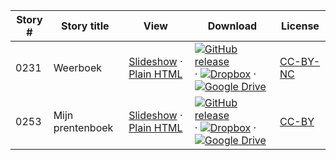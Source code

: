 Story # | Story title | View | Download | License
-------- | -----------  |:-------:| ---------------- | -------
0231 | Weerboek | <a href="https://global-asp.github.io/stories/nl/0231_weerboek_slides.html" target="_blank">Slideshow</a> · [Plain HTML](https://global-asp.github.io/stories/nl/0231_weerboek.html) | [![GitHub release](https://cloud.githubusercontent.com/assets/9295750/9483128/0e089e5e-4b51-11e5-98ca-6da5cef156a7.png "GitHub release")]() · [![Dropbox](https://cloud.githubusercontent.com/assets/9295750/10150606/3f5ae2dc-65f5-11e5-8f63-841c51cc1cde.png "Dropbox")]() · [![Google Drive](https://cloud.githubusercontent.com/assets/9295750/9473522/1d6fdde4-4b10-11e5-98f5-aa6c6b04a08e.png "Google Drive")](https://drive.google.com/open?id=0B59ZADK9EsbsQXlkTjlCTlFMVEU) | [CC-BY-NC](http://creativecommons.org/licenses/by-nc/3.0/)
0253 | Mijn prentenboek | <a href="https://global-asp.github.io/stories/nl/0253_mijn-prentenboek_slides.html" target="_blank">Slideshow</a> · [Plain HTML](https://global-asp.github.io/stories/nl/0253_mijn-prentenboek.html) | [![GitHub release](https://cloud.githubusercontent.com/assets/9295750/9483128/0e089e5e-4b51-11e5-98ca-6da5cef156a7.png "GitHub release")]() · [![Dropbox](https://cloud.githubusercontent.com/assets/9295750/10150606/3f5ae2dc-65f5-11e5-8f63-841c51cc1cde.png "Dropbox")]() · [![Google Drive](https://cloud.githubusercontent.com/assets/9295750/9473522/1d6fdde4-4b10-11e5-98f5-aa6c6b04a08e.png "Google Drive")](https://drive.google.com/open?id=0B59ZADK9EsbsQXlkTjlCTlFMVEU) | [CC-BY](https://creativecommons.org/licenses/by/3.0/)
